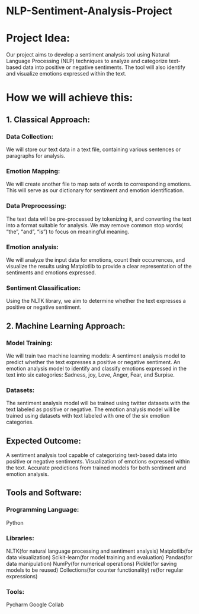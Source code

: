 # NLP-Sentiment-Analysis-Project
# Project Idea:
Our project aims to develop a sentiment analysis tool using Natural Language Processing (NLP) techniques to analyze and categorize text-based data into positive or negative sentiments. The tool will also identify and visualize emotions expressed within the text.
# How we will achieve this:
## 1. Classical Approach:
### Data Collection: 
We will store our text data in a text file, containing various sentences or paragraphs for analysis.
### Emotion Mapping:
We will create another file to map sets of words to corresponding emotions. This will serve as our dictionary for sentiment and emotion identification.
### Data Preprocessing: 
The text data will be pre-processed by tokenizing it, and converting the text into a format suitable for analysis. We may remove common stop words( “the”, “and”, “is”) to focus on meaningful meaning.
### Emotion analysis: 
We will analyze the input data for emotions, count their occurrences, and visualize the results using Matplotlib to provide a clear representation of the sentiments and emotions expressed.
### Sentiment Classification:
Using the NLTK library, we aim to determine whether the text expresses a positive or negative sentiment.
## 2. Machine Learning Approach:
### Model Training: 
We will train two machine learning models:
A sentiment analysis model to predict whether the text expresses a positive or negative sentiment.
An emotion analysis model to identify and classify emotions expressed in the text into six categories: Sadness, joy, Love, Anger, Fear, and Surpise.
### Datasets:
The sentiment analysis model will be trained using twitter datasets with the text labeled as positive or negative. 
The emotion  analysis model will be trained using datasets with text labeled with one of the six emotion categories.
## Expected Outcome:
A sentiment analysis tool capable of categorizing text-based data into positive or negative sentiments.
Visualization of emotions expressed within the text.
Accurate predictions from trained models for both sentiment and emotion analysis.
## Tools and Software:

### Programming Language:
Python
### Libraries: 
NLTK(for natural language processing and sentiment analysis)
Matplotlib(for data visualization)
Scikit-learn(for model training and evaluation)
Pandas(for data manipulation)
NumPy(for numerical operations)
Pickle(for saving models to be reused)
Collections(for counter functionality)
re(for regular expressions)

### Tools:
Pycharm
Google Collab

